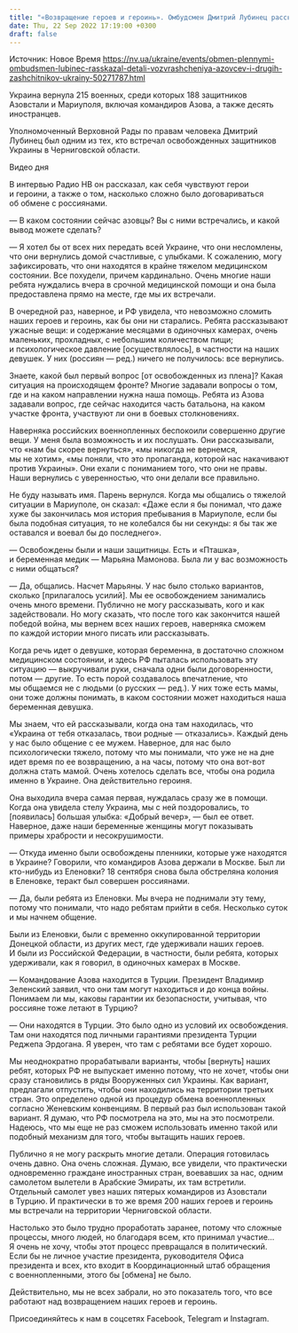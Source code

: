 ```yaml
---
title: "«Возвращение героев и героинь». Омбудсмен Дмитрий Лубинец рассказал НВ подробности самого масштабного обмена пленными с 24 февраля"
date: Thu, 22 Sep 2022 17:19:00 +0300
draft: false
---
```

Источник: Новое Время https://nv.ua/ukraine/events/obmen-plennymi-ombudsmen-lubinec-rasskazal-detali-vozvrashcheniya-azovcev-i-drugih-zashchitnikov-ukrainy-50271787.html


Украина вернула 215 военных, среди которых 188 защитников Азовстали и Мариуполя, включая командиров Азова, а также десять иностранцев.

Уполномоченный Верховной Рады по правам человека Дмитрий Лубинец был одним из тех, кто встречал освобожденных защитников Украины в Черниговской области.

 Видео дня   

В интервью Радио НВ он рассказал, как себя чувствуют герои и героини, а также о том, насколько сложно было договариваться об обмене с россиянами.

— В каком состоянии сейчас азовцы? Вы с ними встречались, и какой вывод можете сделать?

— Я хотел бы от всех них передать всей Украине, что они несломлены, что они вернулись домой счастливые, с улыбками. К сожалению, могу зафиксировать, что они находятся в крайне тяжелом медицинском состоянии. Все похудели, причем кардинально. Очень многие наши ребята нуждались вчера в срочной медицинской помощи и она была предоставлена прямо на месте, где мы их встречали.

В очередной раз, наверное, и РФ увидела, что невозможно сломить наших героев и героинь, как бы они ни старались. Ребята рассказывают ужасные вещи: и содержание месяцами в одиночных камерах, очень маленьких, прохладных, с небольшим количеством пищи; и психологическое давление [осуществлялось], в частности на наших девушек. У них (россиян — ред.) ничего не получилось: все вернулись.

Знаете, какой был первый вопрос [от освобожденных из плена]? Какая ситуация на происходящем фронте? Многие задавали вопросы о том, где и на каком направлении нужна наша помощь. Ребята из Азова задавали вопрос, где сейчас находится часть батальона, на каком участке фронта, участвуют ли они в боевых столкновениях.

Наверняка российских военнопленных беспокоили совершенно другие вещи. У меня была возможность и их послушать. Они рассказывали, что «нам бы скорее вернуться», «мы никогда не вернемся, мы не хотим», «мы поняли, что это пропаганда, которой нас накачивают против Украины». Они ехали с пониманием того, что они не правы. Наши вернулись с уверенностью, что они делали все правильно.

Не буду называть имя. Парень вернулся. Когда мы общались о тяжелой ситуации в Мариуполе, он сказал: «Даже если я бы понимал, что даже хуже бы закончилась моя история пребывания в Мариуполе, если бы была подобная ситуация, то не колебался бы ни секунды: я бы так же оставался и воевал бы до последнего».

— Освобождены были и наши защитницы. Есть и «Пташка», и беременная медик — Марьяна Мамонова. Была ли у вас возможность с ними общаться?

— Да, общались. Насчет Марьяны. У нас было столько вариантов, сколько [прилагалось усилий]. Мы ее освобождением занимались очень много времени. Публично не могу рассказывать, кого и как задействовали. Но могу сказать, что после того как закончится нашей победой война, мы вернем всех наших героев, наверняка сможем по каждой истории много писать или рассказывать.

Когда речь идет о девушке, которая беременна, в достаточно сложном медицинском состоянии, и здесь РФ пыталась использовать эту ситуацию — выкручивали руки, сначала одни были договоренности, потом — другие. То есть порой создавалось впечатление, что мы общаемся не с людьми (о русских — ред.). У них тоже есть мамы, они тоже должны понимать, в каком состоянии может находиться наша беременная девушка.

Мы знаем, что ей рассказывали, когда она там находилась, что «Украина от тебя отказалась, твои родные — отказались». Каждый день у нас было общение с ее мужем. Наверное, для нас было психологически тяжело, потому что мы понимали, что уже не на дне идет время по ее возвращению, а на часы, потому что она вот-вот должна стать мамой. Очень хотелось сделать все, чтобы она родила именно в Украине. Она действительно героиня.

Она выходила вчера самая первая, нуждалась сразу же в помощи. Когда она увидела стелу Украина, мы с ней поздоровались, то [появилась] большая улыбка: «Добрый вечер», — был ее ответ. Наверное, даже наши беременные женщины могут показывать примеры храбрости и несокрушимости.

— Откуда именно были освобождены пленники, которые уже находятся в Украине? Говорили, что командиров Азова держали в Москве. Был ли кто-нибудь из Еленовки? 18 сентября снова была обстреляна колония в Еленовке, теракт был совершен россиянами.

— Да, были ребята из Еленовки. Мы вчера не поднимали эту тему, потому что понимали, что надо ребятам прийти в себя. Несколько суток и мы начнем общение.

Были из Еленовки, были с временно оккупированной территории Донецкой области, из других мест, где удерживали наших героев. И были из Российской Федерации, в частности, были ребята, которых удерживали, как я говорил, в одиночных камерах в Москве.

— Командование Азова находится в Турции. Президент Владимир Зеленский заявил, что они там могут находиться и до конца войны. Понимаем ли мы, каковы гарантии их безопасности, учитывая, что россияне тоже летают в Турцию?

— Они находятся в Турции. Это было одно из условий их освобождения. Там они находятся под личными гарантиями президента Турции Реджепа Эрдогана. Я уверен, что там с ребятами все будет хорошо.

Мы неоднократно прорабатывали варианты, чтобы [вернуть] наших ребят, которых РФ не выпускает именно потому, что не хочет, чтобы они сразу становились в ряды Вооруженных сил Украины. Как вариант, предлагали отпустить, чтобы они находились на территории третьих стран. Это определено одной из процедур обмена военнопленных согласно Женевским конвенциям. В первый раз был использован такой вариант. Я думаю, что РФ посмотрела на это, мы на это посмотрели. Надеюсь, что мы еще не раз сможем использовать именно такой или подобный механизм для того, чтобы вытащить наших героев.

Публично я не могу раскрыть многие детали. Операция готовилась очень давно. Она очень сложная. Думаю, все увидели, что практически одновременно граждане иностранных стран, воевавших за нас, одним самолетом вылетели в Арабские Эмираты, их там встретили. Отдельный самолет увез наших пятерых командиров из Азовстали в Турцию. И практически в то же время 200 наших героев и героинь мы встречали на территории Черниговской области.

Настолько это было трудно проработать заранее, потому что сложные процессы, много людей, но благодаря всем, кто принимал участие… Я очень не хочу, чтобы этот процесс превращался в политический. Если бы не личное участие президента, руководителя Офиса президента и всех, кто входит в Координационный штаб обращения с военнопленными, этого бы [обмена] не было.

Действительно, мы не всех забрали, но это показатель того, что все работают над возвращением наших героев и героинь.

Присоединяйтесь к нам в соцсетях Facebook, Telegram и Instagram.
